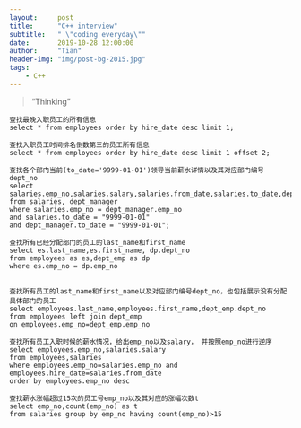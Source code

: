 ```yaml
---
layout:     post
title:      "C++ interview"
subtitle:   " \"coding everyday\""
date:       2019-10-28 12:00:00
author:     "Tian"
header-img: "img/post-bg-2015.jpg"
tags:
    - C++
---
```

> “Thinking”

    查找最晚入职员工的所有信息
    select * from employees order by hire_date desc limit 1;

    查找入职员工时间排名倒数第三的员工所有信息
    select * from employees order by hire_date desc limit 1 offset 2;

    查找各个部门当前(to_date='9999-01-01')领导当前薪水详情以及其对应部门编号dept_no
    select salaries.emp_no,salaries.salary,salaries.from_date,salaries.to_date,dept_manager.dept_no from salaries, dept_manager 
    where salaries.emp_no = dept_manager.emp_no
    and salaries.to_date = "9999-01-01"
    and dept_manager.to_date = "9999-01-01";

    查找所有已经分配部门的员工的last_name和first_name
    select es.last_name,es.first_name, dp.dept_no
    from employees as es,dept_emp as dp
    where es.emp_no = dp.emp_no


    查找所有员工的last_name和first_name以及对应部门编号dept_no，也包括展示没有分配具体部门的员工
    select employees.last_name,employees.first_name,dept_emp.dept_no
    from employees left join dept_emp
    on employees.emp_no=dept_emp.emp_no

    查找所有员工入职时候的薪水情况，给出emp_no以及salary， 并按照emp_no进行逆序
    select employees.emp_no,salaries.salary
    from employees,salaries
    where employees.emp_no=salaries.emp_no and employees.hire_date=salaries.from_date
    order by employees.emp_no desc

    查找薪水涨幅超过15次的员工号emp_no以及其对应的涨幅次数t
    select emp_no,count(emp_no) as t
    from salaries group by emp_no having count(emp_no)>15

    
